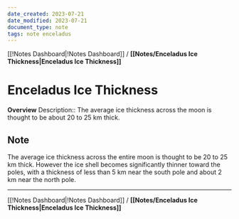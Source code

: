 ```yaml
---
date_created: 2023-07-21
date_modified: 2023-07-21
document_type: note
tags: note enceladus
---
```

[[!Notes Dashboard|!Notes Dashboard]] / **[[Notes/Enceladus Ice Thickness|Enceladus Ice Thickness]]**
# Enceladus Ice Thickness
**Overview**
Description:: The average ice thickness across the moon is thought to be about 20 to 25 km thick.

## Note
The average ice thickness across the entire moon is thought to be 20 to 25 km thick. However the ice shell becomes significantly thinner toward the poles, with a thickness of less than 5 km near the south pole and about 2 km near the north pole.


---
[[!Notes Dashboard|!Notes Dashboard]] / **[[Notes/Enceladus Ice Thickness|Enceladus Ice Thickness]]**